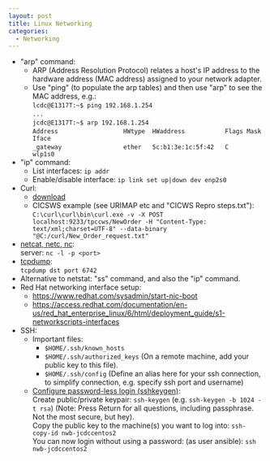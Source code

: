```yaml
---
layout: post
title: Linux Networking
categories:
  - Networking
---
```

* "arp" command:
  * ARP (Address Resolution Protocol) relates a host's IP address to the hardware address (MAC address) assigned to your network adapter.
  * Use "ping" (to populate the arp tables) and then use "arp" to see the MAC address, e.g.:  
  `lcdc@E1317T:~$ ping 192.168.1.254`  
  `...`  
  `jcdc@E1317T:~$ arp 192.168.1.254`  
  `Address                  HWtype  HWaddress           Flags Mask            Iface`  
  `_gateway                 ether   5c:b1:3e:1c:5f:42   C                     wlp1s0`  
* "ip" command:  
  * List interfaces: `ip addr`  
  * Enable/disable interface: `ip link set up|down dev enp2s0`  
* Curl:  
  * [download](https://curl.haxx.se/download.html)
  * CICSWS example (see URIMAP etc and "CICWS Repro steps.txt"):  
  `C:\curl\curl\bin\curl.exe -v -X POST localhost:9233/tpccws/NewOrder -H "Content-Type: text/xml;charset=UTF-8" --data-binary "@C:/curl/New_Order_request.txt"`  
* [netcat, netc, nc](https://www.digitalocean.com/community/tutorials/how-to-use-netcat-to-establish-and-test-tcp-and-udp-connections-on-a-vps):  
  server: `nc -l -p <port>`
* [tcpdump](https://danielmiessler.com/study/tcpdump/):   
  `tcpdump dst port 6742`  
* Alternative to netstat: "ss" command, and also the "ip" command.
* Red Hat networking interface setup:
  * https://www.redhat.com/sysadmin/start-nic-boot
  * https://access.redhat.com/documentation/en-us/red_hat_enterprise_linux/6/html/deployment_guide/s1-networkscripts-interfaces
* SSH:  
  * Important files:  
    * `$HOME/.ssh/known_hosts`
    * `$HOME/.ssh/authorized_keys`  (On a remote machine, add your public key to this file).
    * `$HOME/.ssh/config`  (Define an alias here for your ssh connection, to simplify connection, e.g. specify ssh port and username)
  * [Configure password-less login (sshkeygen)](https://www.digitalocean.com/community/tutorials/how-to-set-up-ssh-keys-on-centos7):  
  Create public/private keypair: `ssh-keygen` (e.g. `ssh-keygen -b 1024 -t rsa`) (Note: Press Return for all questions, including passphrase. Not the most secure, but hey).  
  Copy the public key to the machine(s) you want to log into: `ssh-copy-id nwb-jcdccentos2`  
  You can now login without using a password: (as user ansible): `ssh nwb-jcdccentos2`
